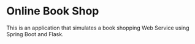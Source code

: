 # Online Book Shop

This is an application that simulates a book shopping Web Service using 
Spring Boot and Flask.